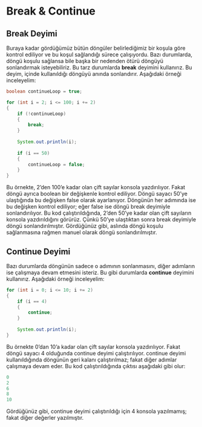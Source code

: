 # Break & Continue

## Break Deyimi

Buraya kadar gördüğümüz bütün döngüler belirlediğimiz bir koşula göre kontrol ediliyor ve bu koşul sağlandığı sürece çalışıyordu. Bazı durumlarda, döngü koşulu sağlansa bile başka bir nedenden ötürü döngüyü sonlandırmak isteyebiliriz. Bu tarz durumlarda **break** deyimini kullanırız. Bu deyim, içinde kullanıldığı döngüyü anında sonlandırır. Aşağıdaki örneği inceleyelim:

```java
boolean continueLoop = true;

for (int i = 2; i <= 100; i += 2)
{
	if (!continueLoop)
	{
		break;
	}
    
    System.out.println(i);
    
    if (i == 50)
	{
		continueLoop = false;
	}
}
```

Bu örnekte, 2’den 100’e kadar olan çift sayılar konsola yazdırılıyor. Fakat döngü ayrıca boolean bir değişkenle kontrol ediliyor. Döngü sayacı 50’ye ulaştığında bu değişken false olarak ayarlanıyor. Döngünün her adımında ise bu değişken kontrol ediliyor; eğer false ise döngü break deyimiyle sonlandırılıyor. Bu kod çalıştırıldığında, 2’den 50’ye kadar olan çift sayıların konsola yazdırıldığını görürüz. Çünkü 50’ye ulaştıktan sonra break deyimiyle döngü sonlandırılmıştır. Gördüğünüz gibi, aslında döngü koşulu sağlanmasına rağmen manuel olarak döngü sonlandırılmıştır.

## Continue Deyimi

Bazı durumlarda döngünün sadece o adımının sonlanmasını, diğer adımların ise çalışmaya devam etmesini isteriz. Bu gibi durumlarda **continue** deyimini kullanırız. Aşağıdaki örneği inceleyelim:

```java
for (int i = 0; i <= 10; i += 2)
{
	if (i == 4)
	{
		continue;
	}
	
    System.out.println(i);
}
```

Bu örnekte 0’dan 10’a kadar olan çift sayılar konsola yazdırılıyor. Fakat döngü sayacı 4 olduğunda continue deyimi çalıştırılıyor. continue deyimi kullanıldığında döngünün geri kalanı çalıştırılmaz; fakat diğer adımlar çalışmaya devam eder. Bu kod çalıştırıldığında çıktısı aşağıdaki gibi olur:

```java
0
2
6
8
10
```

Gördüğünüz gibi, continue deyimi çalıştırıldığı için 4 konsola yazılmamış; fakat diğer değerler yazılmıştır.